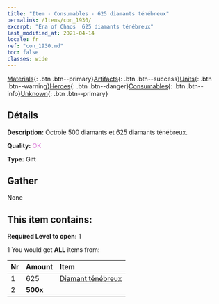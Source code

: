 ```yaml
---
title: "Item - Consumables - 625 diamants ténébreux"
permalink: /Items/con_1930/
excerpt: "Era of Chaos  625 diamants ténébreux"
last_modified_at: 2021-04-14
locale: fr
ref: "con_1930.md"
toc: false
classes: wide
---
```

 [Materials](/fr/Items/){: .btn .btn--primary}[Artifacts](/fr/Items/Artifacts/){: .btn .btn--success}[Units](/fr/Items/Units/){: .btn .btn--warning}[Heroes](/fr/Items/Heroes/){: .btn .btn--danger}[Consumables](/fr/Items/Consumables/){: .btn .btn--info}[Unknown](/fr/Items/Unknown/){: .btn .btn--primary}

## Détails
 **Description:** Octroie 500 diamants et 625 diamants ténébreux.

 **Quality:** <span style="color: #DA70D6">OK</span>

 **Type:** Gift

## Gather

  None

## This item contains:

 **Required Level to open:** 1

 1 You would get **ALL** items  from:

  | Nr | Amount |     Item    |
  |:---|:-------|:------------|
  | 1 | 625 | [Diamant ténébreux](/fr/Items/con_554/) | 
  | 2 |  **500x** | <i class="fas fa-gem"/> |  | 

